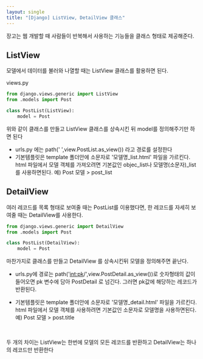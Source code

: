 ```yaml
---
layout: single
title: "[Django] ListView, DetailView 클래스"
---
```


장고는 웹 개발할 때 사람들이 반복해서 사용하는 기능들을 클래스 형태로 제공해준다.

## ListView
<p>모델에서 데이터를 불러와 나열할 때는 ListView 클래스를 활용하면 된다.</p>
views.py

```python
from django.views.generic import ListView
from .models import Post

class PostList(ListView):
    model = Post
```
위와 같이 클래스를 만들고 ListView 클래스를 상속시킨 뒤 model를 정의해주기만 하면 된다
* urls.py 에는 path(' ',view.PostList.as_view()) 라고 경로를 설정한다<br>
* 기본템플릿은 template 폴더안에 소문자로 '모델명_list.html'  파일을 가르킨다. html 파일에서 모델 객체를 가져오려면 기본값인 objec_list나 모델명(소문자)_list 를 사용하면된다. 예) Post 모델 > post_list

## DetailView
여러 레코드를 목록 형태로 보여줄 때는 PostList를 이용했다면, 한 레코드를 자세히 보여줄 때는 DetailView를 사용한다. 

```python
from django.views.generic import DetailView
from .models import Post

class PostList(DetailView):
    model = Post
```
마찬가지로 클래스를 만들고 DetailView 를 상속시킨뒤 모델을 정의해주면 끝난다. <br>
* urls.py에 경로는 path('<int:pk>/',view.PostDetail.as_view())로 숫자형태의 값이 들어오면 pk 변수에 담아 PostDetail 로 넘긴다. 그러면 pk값에 해당하는 레코드가 반환된다. <br>

*  기본템플릿은 template 폴더안에 소문자로 '모델명_detail.html'  파일을 가르킨다. html 파일에서 모델 객체를 사용하려면 기본값인 소문자로 모델명을 사용하면된다. 예) Post 모델 > post.title
<br>

두 개의 차이는 ListView는 한번에 모델의 모든 레코드를 반환하고 DetailView는 하나의 레코드만 반환한다